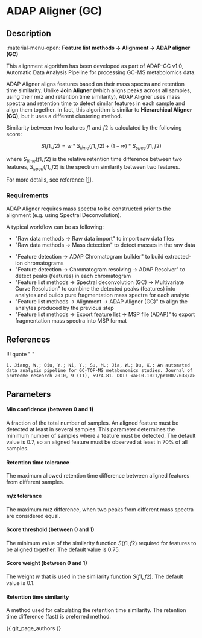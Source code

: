 # **ADAP Aligner (GC)**

## **Description**

:material-menu-open: **Feature list methods → Alignment → ADAP aligner (GC)**

This alignment algorithm has been developed as part of ADAP-GC v1.0, Automatic Data Analysis Pipeline for processing GC-MS metabolomics data.

ADAP Aligner aligns features based on their mass spectra and retention time similarity. Unlike **Join Aligner** (which aligns peaks across all samples, using their m/z and retention time similarity), ADAP Aligner uses mass spectra and retention time to detect similar features in each sample and align them together. In fact, this algorithm is similar to **Hierarchical Aligner (GC)**, but it uses a different clustering method.

Similarity between two features $f1$ and $f2$ is calculated by the following score:

$$S(f1, f2) = w*S_{time}(f1, f2) + (1 - w)*S_{spec}(f1, f2)$$

where $S_{time}(f1, f2)$ is the relative retention time difference between two features, $S_{spec}(f1, f2)$ is the spectrum similarity between two features.

For more details, see reference [[1](#references)].


### **Requirements**

ADAP Aligner requires mass spectra to be constructed prior to the alignment (e.g. using Spectral Deconvolution).

A typical workflow can be as following:

- "Raw data methods → Raw data import" to import raw data files
- "Raw data methods → Mass detection" to detect masses in the raw data

[//]: # (TODO Check if old version is properly "translated" into the new one)

[//]: # ([//]: # &#40;- Old version)

[//]: # (Raw datamethods / Peak detection / ADAP Chromatogram builder builds extracted-ion chromatograms)

[//]: # (Peak list methods / Peak deteciton / Chromatogram deconvoltion detects peaks &#40;features&#41; in each chromatogram&#41;)

- "Feature detection → ADAP Chromatogram builder" to build extracted-ion chromatograms
- "Feature detection → Chromatogram resolving → ADAP Resolver" to detect peaks (features) in each chromatogram
- "Feature list methods → Spectral deconvolution (GC) → Multivariate Curve Resolution" to combine the detected peaks (features) into analytes and builds pure fragmentation mass spectra for each analyte
- "Feature list methods → Alignment → ADAP Aligner (GC)" to align the analytes produced by the previous step
- "Feature list methods → Export feature list → MSP file (ADAP)" to export fragmentation mass spectra into MSP format

## **References**

!!! quote " "

    1. Jiang, W.; Qiu, Y.; Ni, Y.; Su, M.; Jia, W.; Du, X.: An automated data analysis pipeline for GC-TOF-MS metabonomics studies. Journal of proteome research 2010, 9 (11), 5974-81. DOI: <a>10.1021/pr1007703</a>

## **Parameters**

#### **Min confidence (between 0 and 1)** 

A fraction of the total number of samples. An aligned feature must be detected at least in several samples. This parameter determines the minimum number of samples where a feature must be detected. The default value is 0.7, so an aligned feature must be observed at least in 70% of all samples.

#### **Retention time tolerance** 

The maximum allowed retention time difference between aligned features from different samples.

#### **m/z tolerance** 

The maximum m/z difference, when two peaks from different mass spectra are considered equal.

#### **Score threshold (between 0 and 1)** 

The minimum value of the similarity function $S(f1, f2)$ required for features to be aligned together. The default value is 0.75.

#### **Score weight (between 0 and 1)** 

The weight $w$ that is used in the similarity function $S(f1, f2)$. The default value is 0.1.

#### **Retention time similarity** 

A method used for calculating the retention time similarity. The retention time difference (fast) is preferred method.

{{ git_page_authors }}